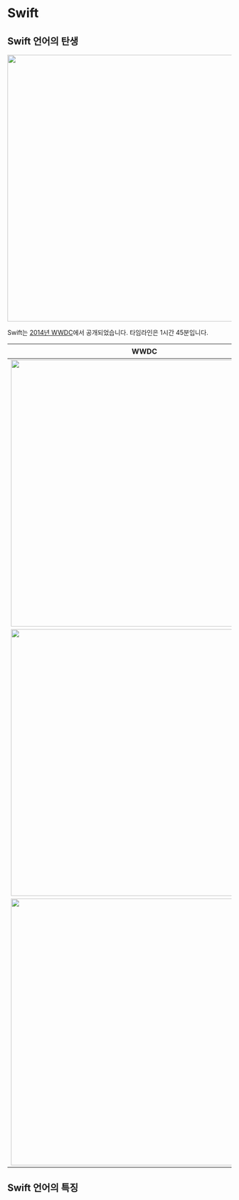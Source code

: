 # Swift

## Swift 언어의 탄생

<img width="600" src="https://github.com/user-attachments/assets/81767771-3079-421b-90f7-d10f731b9f3a" />

Swift는 [2014년 WWDC](https://www.youtube.com/watch?v=w87fOAG8fjk)에서 공개되었습니다. 타임라인은 1시간 45분입니다.

| WWDC | 캡쳐 |
|--|--|
|<img width="600" src="https://github.com/user-attachments/assets/103aa141-0c87-45af-9bf9-84e8a11863a4" />|<img width="600" src="https://github.com/user-attachments/assets/82be5cc5-7c44-483f-b96c-763eec57217c" />|
|<img width="600" src="https://github.com/user-attachments/assets/358d65bd-4104-4854-93fc-b45fa1cb26d0" />|<img width="600" src="https://github.com/user-attachments/assets/00e88f2f-dd75-412b-a557-f79c26b329f0" />|
|<img width="600" src="https://github.com/user-attachments/assets/47d57297-b10b-4957-a88f-1409314fd506" />|<img width="600" src="https://github.com/user-attachments/assets/c59492e0-d597-4c3f-be2d-4703191c72dd" />|

## Swift 언어의 특징
